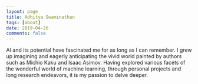 ```yaml
---
layout: page
title: Adhitya Swaminathan
tags: [about]
date: 2019-04-26
comments: false
---
```

    
AI and its potential have fascinated me for as long as I can remember. I grew up imagining and eagerly anticipating the vivid world painted by authors such as Michio Kaku and Isaac Asimov. Having explored various facets of the wonderful world of machine learning, through personal projects and long research endeavors, it is my passion to delve deeper.   
